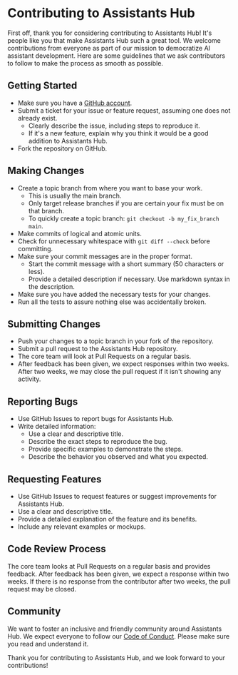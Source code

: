 # Contributing to Assistants Hub

First off, thank you for considering contributing to Assistants Hub! It's people like you that make Assistants Hub such a great tool. We welcome contributions from everyone as part of our mission to democratize AI assistant development. Here are some guidelines that we ask contributors to follow to make the process as smooth as possible.

## Getting Started

- Make sure you have a [GitHub account](https://github.com/signup/free).
- Submit a ticket for your issue or feature request, assuming one does not already exist.
  - Clearly describe the issue, including steps to reproduce it.
  - If it's a new feature, explain why you think it would be a good addition to Assistants Hub.
- Fork the repository on GitHub.

## Making Changes

- Create a topic branch from where you want to base your work.
  - This is usually the main branch.
  - Only target release branches if you are certain your fix must be on that branch.
  - To quickly create a topic branch: `git checkout -b my_fix_branch main`.
- Make commits of logical and atomic units.
- Check for unnecessary whitespace with `git diff --check` before committing.
- Make sure your commit messages are in the proper format.
  - Start the commit message with a short summary (50 characters or less).
  - Provide a detailed description if necessary. Use markdown syntax in the description.
- Make sure you have added the necessary tests for your changes.
- Run all the tests to assure nothing else was accidentally broken.

## Submitting Changes

- Push your changes to a topic branch in your fork of the repository.
- Submit a pull request to the Assistants Hub repository.
- The core team will look at Pull Requests on a regular basis.
- After feedback has been given, we expect responses within two weeks. After two weeks, we may close the pull request if it isn't showing any activity.

## Reporting Bugs

- Use GitHub Issues to report bugs for Assistants Hub.
- Write detailed information:
  - Use a clear and descriptive title.
  - Describe the exact steps to reproduce the bug.
  - Provide specific examples to demonstrate the steps.
  - Describe the behavior you observed and what you expected.

## Requesting Features

- Use GitHub Issues to request features or suggest improvements for Assistants Hub.
- Use a clear and descriptive title.
- Provide a detailed explanation of the feature and its benefits.
- Include any relevant examples or mockups.

## Code Review Process

The core team looks at Pull Requests on a regular basis and provides feedback. After feedback has been given, we expect a response within two weeks. If there is no response from the contributor after two weeks, the pull request may be closed.

## Community

We want to foster an inclusive and friendly community around Assistants Hub. We expect everyone to follow our [Code of Conduct](CODE_OF_CONDUCT.md). Please make sure you read and understand it.

Thank you for contributing to Assistants Hub, and we look forward to your contributions!
